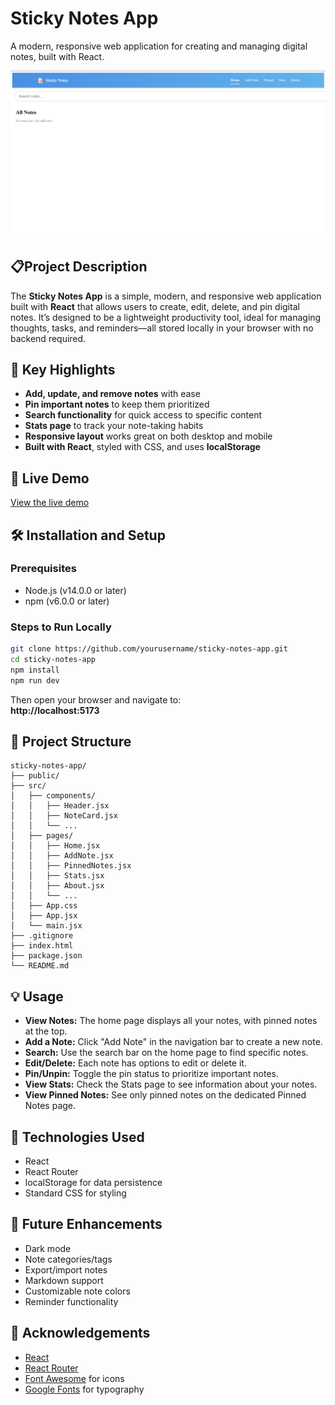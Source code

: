 
# Sticky Notes App

A modern, responsive web application for creating and managing digital notes, built with React.

![Sticky Notes App](ScreenShots/HomePage.png)

## 📋Project Description

The **Sticky Notes App** is a simple, modern, and responsive web application built with **React** that allows users to create, edit, delete, and pin digital notes. It’s designed to be a lightweight productivity tool, ideal for managing thoughts, tasks, and reminders—all stored locally in your browser with no backend required.

## 🎯 Key Highlights

- **Add, update, and remove notes** with ease
- **Pin important notes** to keep them prioritized
- **Search functionality** for quick access to specific content
- **Stats page** to track your note-taking habits
- **Responsive layout** works great on both desktop and mobile
- **Built with React**, styled with CSS, and uses **localStorage**

## 🚀 Live Demo

[View the live demo](https://sticky-notes-app-chi.vercel.app/)

## 🛠 Installation and Setup

### Prerequisites

- Node.js (v14.0.0 or later)  
- npm (v6.0.0 or later)  

### Steps to Run Locally

```bash
git clone https://github.com/yourusername/sticky-notes-app.git
cd sticky-notes-app
npm install
npm run dev
```

Then open your browser and navigate to:  
**http://localhost:5173**

## 📁 Project Structure

```
sticky-notes-app/
├── public/
├── src/
│   ├── components/
│   │   ├── Header.jsx
│   │   ├── NoteCard.jsx
│   │   └── ...
│   ├── pages/
│   │   ├── Home.jsx
│   │   ├── AddNote.jsx
│   │   ├── PinnedNotes.jsx
│   │   ├── Stats.jsx
│   │   ├── About.jsx
│   │   └── ...
│   ├── App.css
│   ├── App.jsx
│   └── main.jsx
├── .gitignore
├── index.html
├── package.json
└── README.md
```

## 💡 Usage

- **View Notes:** The home page displays all your notes, with pinned notes at the top.  
- **Add a Note:** Click "Add Note" in the navigation bar to create a new note.  
- **Search:** Use the search bar on the home page to find specific notes.  
- **Edit/Delete:** Each note has options to edit or delete it.  
- **Pin/Unpin:** Toggle the pin status to prioritize important notes.  
- **View Stats:** Check the Stats page to see information about your notes.  
- **View Pinned Notes:** See only pinned notes on the dedicated Pinned Notes page.  

## 🧰 Technologies Used

- React  
- React Router  
- localStorage for data persistence  
- Standard CSS for styling    

## 🔮 Future Enhancements

- Dark mode  
- Note categories/tags  
- Export/import notes  
- Markdown support  
- Customizable note colors  
- Reminder functionality  

## 🙏 Acknowledgements

- [React](https://reactjs.org)  
- [React Router](https://reactrouter.com)  
- [Font Awesome](https://fontawesome.com) for icons  
- [Google Fonts](https://fonts.google.com) for typography  
